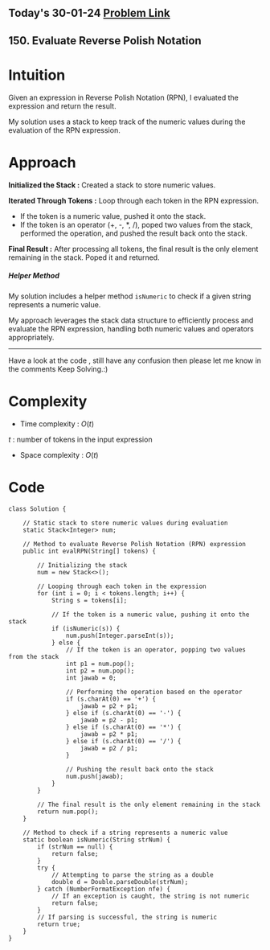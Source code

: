 ## Today's 30-01-24 [Problem Link](https://leetcode.com/problems/evaluate-reverse-polish-notation/description/?envType=daily-question&envId=2024-01-30)
## 150. Evaluate Reverse Polish Notation

# Intuition
<!-- Describe your first thoughts on how to solve this problem. -->
Given an expression in Reverse Polish Notation (RPN), I evaluated the expression and return the result.

My solution uses a stack to keep track of the numeric values during the evaluation of the RPN expression.

# Approach
<!-- Describe your approach to solving the problem. -->
**Initialized the Stack :** Created a stack to store numeric values.

**Iterated Through Tokens :** Loop through each token in the RPN expression.
  - If the token is a numeric value, pushed it onto the stack.  
  - If the token is an operator (+, -, *, /), poped two values from the stack, performed the operation, and pushed the result back onto the stack.

**Final Result :** After processing all tokens, the final result is the only element remaining in the stack. Poped it and returned.

##### Helper Method
My solution includes a helper method `isNumeric` to check if a given string represents a numeric value.

My approach leverages the stack data structure to efficiently process and evaluate the RPN expression, handling both numeric values and operators appropriately.

---
Have a look at the code , still have any confusion then please let me know in the comments
Keep Solving.:)


# Complexity
- Time complexity : $O(t)$
<!-- Add your time complexity here, e.g. $$O(n)$$ -->
$t$ : number of tokens in the input expression

- Space complexity : $O(t)$
<!-- Add your space complexity here, e.g. $$O(n)$$ -->

# Code
```
class Solution {

    // Static stack to store numeric values during evaluation
    static Stack<Integer> num;

    // Method to evaluate Reverse Polish Notation (RPN) expression
    public int evalRPN(String[] tokens) {
        
        // Initializing the stack
        num = new Stack<>();

        // Looping through each token in the expression
        for (int i = 0; i < tokens.length; i++) {
            String s = tokens[i];

            // If the token is a numeric value, pushing it onto the stack
            if (isNumeric(s)) {
                num.push(Integer.parseInt(s));
            } else {
                // If the token is an operator, popping two values from the stack
                int p1 = num.pop();
                int p2 = num.pop();
                int jawab = 0;

                // Performing the operation based on the operator
                if (s.charAt(0) == '+') {
                    jawab = p2 + p1;
                } else if (s.charAt(0) == '-') {
                    jawab = p2 - p1;
                } else if (s.charAt(0) == '*') {
                    jawab = p2 * p1;
                } else if (s.charAt(0) == '/') {
                    jawab = p2 / p1;
                }

                // Pushing the result back onto the stack
                num.push(jawab);
            }
        }

        // The final result is the only element remaining in the stack
        return num.pop();
    }

    // Method to check if a string represents a numeric value
    static boolean isNumeric(String strNum) {
        if (strNum == null) {
            return false;
        }
        try {
            // Attempting to parse the string as a double
            double d = Double.parseDouble(strNum);
        } catch (NumberFormatException nfe) {
            // If an exception is caught, the string is not numeric
            return false;
        }
        // If parsing is successful, the string is numeric
        return true;
    }
}

```